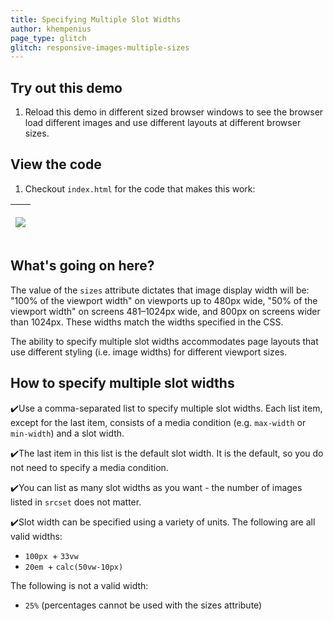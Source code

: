```yaml
---
title: Specifying Multiple Slot Widths
author: khempenius
page_type: glitch
glitch: responsive-images-multiple-sizes
---
```


## Try out this demo

1. Reload this demo in different sized browser windows to see the browser load
different images and use different layouts at different browser sizes.

## View the code

1. Checkout `index.html` for the code that makes this work:

<table>
<thead>
<tr>
<th><p><pre>
<img src="flower.jpg"
     srcset="flower-small.jpg 480w, flower-large.jpg 800w"
     sizes="(max-width: 480px) 100vw, (max-width: 1024px) 50vw, 800px">
</pre></p>

</th>
</tr>
</thead>
<tbody>
</tbody>
</table>

## What's going on here?

The value of the `sizes` attribute dictates that image display width will be:
"100% of the viewport width" on viewports up to 480px wide, "50% of the viewport
width" on screens 481–1024px wide, and 800px on screens wider than 1024px. These
widths match the widths specified in the CSS.

The ability to specify multiple slot widths accommodates page layouts that use
different styling (i.e. image widths) for different viewport sizes.

## How to specify multiple slot widths

✔️Use a comma-separated list to specify multiple slot widths. Each list item,
except for the last item, consists of a media condition (e.g. `max-width` or
`min-width`) and a slot width.

✔️The last item in this list is the default slot width. It is the default, so
you do not need to specify a media condition.

✔️You can list as many slot widths as you want - the number of images listed in
`srcset` does not matter.

✔️Slot width can be specified using a variety of units. The following are all
valid widths:

+  `100px
`+  `33vw`
+  `20em
`+  `calc(50vw-10px)`

The following is not a valid width:

+  `25%` (percentages cannot be used with the sizes attribute)